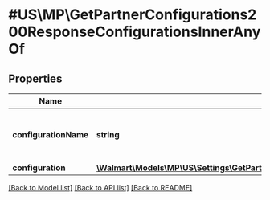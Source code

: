 # #US\MP\GetPartnerConfigurations200ResponseConfigurationsInnerAnyOf

## Properties

Name | Type | Description | Notes
------------ | ------------- | ------------- | -------------
**configurationName** | **string** | Name of the configuration. Allowed value is ACCOUNT | [optional]
**configuration** | [**\Walmart\Models\MP\US\Settings\GetPartnerConfigurations200ResponseConfigurationsInnerAnyOfConfiguration**](GetPartnerConfigurations200ResponseConfigurationsInnerAnyOfConfiguration.md) |  | [optional]


[[Back to Model list]](../) [[Back to API list]](../../Api/US/MP) [[Back to README]](../../README.md)
